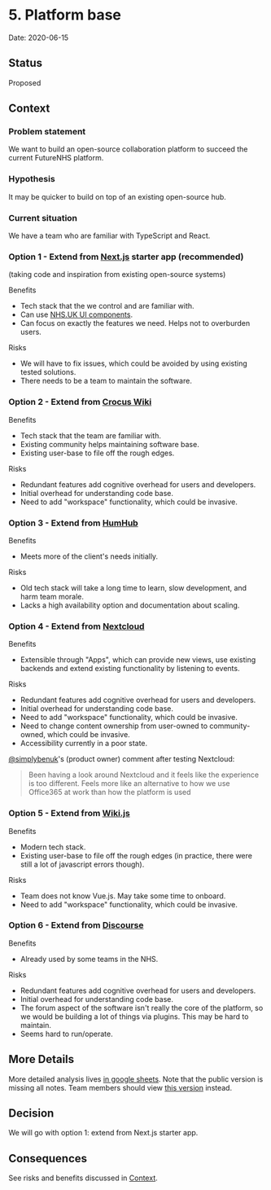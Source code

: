 # 5. Platform base

Date: 2020-06-15

## Status

Proposed

## Context

### Problem statement

We want to build an open-source collaboration platform to succeed the current FutureNHS platform.

### Hypothesis

It may be quicker to build on top of an existing open-source hub.

### Current situation

We have a team who are familiar with TypeScript and React.

### Option 1 - Extend from [Next.js](https://nextjs.org/) starter app (recommended)

(taking code and inspiration from existing open-source systems)

Benefits

- Tech stack that the we control and are familiar with.
- Can use [NHS.UK UI components](https://github.com/NHSDigital/nhsuk-react-components).
- Can focus on exactly the features we need. Helps not to overburden users.

Risks

- We will have to fix issues, which could be avoided by using existing tested solutions.
- There needs to be a team to maintain the software.

### Option 2 - Extend from [Crocus Wiki](https://site.crowi.wiki/)

Benefits

- Tech stack that the team are familiar with.
- Existing community helps maintaining software base.
- Existing user-base to file off the rough edges.

Risks

- Redundant features add cognitive overhead for users and developers.
- Initial overhead for understanding code base.
- Need to add "workspace" functionality, which could be invasive.

### Option 3 - Extend from [HumHub](https://www.humhub.com/)

Benefits

- Meets more of the client's needs initially.

Risks

- Old tech stack will take a long time to learn, slow development, and harm team morale.
- Lacks a high availability option and documentation about scaling.

### Option 4 - Extend from [Nextcloud](https://nextcloud.com/)

Benefits

- Extensible through "Apps", which can provide new views, use existing backends and extend existing functionality by listening to events.

Risks

- Redundant features add cognitive overhead for users and developers.
- Initial overhead for understanding code base.
- Need to add "workspace" functionality, which could be invasive.
- Need to change content ownership from user-owned to community-owned, which could be invasive.
- Accessibility currently in a poor state.

[@simplybenuk](https://github.com/simplybenuk)'s (product owner) comment after testing Nextcloud:

> Been having a look around Nextcloud and it feels like the experience is too different. Feels more like an alternative to how we use Office365 at work than how the platform is used

### Option 5 - Extend from [Wiki.js](https://wiki.js.org/)

Benefits

- Modern tech stack.
- Existing user-base to file off the rough edges (in practice, there were still a lot of javascript errors though).

Risks

- Team does not know Vue.js. May take some time to onboard.
- Need to add "workspace" functionality, which could be invasive.

### Option 6 - Extend from [Discourse](https://www.discourse.org/)

Benefits

- Already used by some teams in the NHS.

Risks

- Redundant features add cognitive overhead for users and developers.
- Initial overhead for understanding code base.
- The forum aspect of the software isn't really the core of the platform, so we would be building a lot of things via plugins. This may be hard to maintain.
- Seems hard to run/operate.

## More Details

More detailed analysis lives [in google sheets](https://docs.google.com/spreadsheets/d/e/2PACX-1vRKOSyGLwYlZGMLPS3dL21hGoN9IMAD2KHCr8A807Potc5or-h9SCbXFpQh4hh2qog4nr5Vk0UpkIUo/pubhtml). Note that the public version is missing all notes. Team members should view [this version](https://docs.google.com/spreadsheets/d/1CTbuVPZjEjijSxpgySup7V9V7QYMz3mAQ5g4pqlfXeE/edit#gid=0) instead.

## Decision

We will go with option 1: extend from Next.js starter app.

## Consequences

See risks and benefits discussed in [Context](#context).
